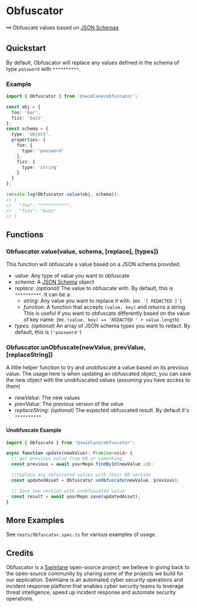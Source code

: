 # Obfuscator

🗝 Obfuscate values based on [JSON Schemas](https://json-schema.org/)

## Quickstart

By default, Obfuscator will replace any values defined in the schema of type `password` with `**********`.

### Example

```typescript
import { Obfuscator } from '@swimlane/obfuscator';

const obj = {
  foo: 'bar',
  fizz: 'buzz'
};
const schema = {
  type: 'object',
  properties: {
    foo: {
      type: 'password'
    },
    fizz: {
      type: 'string'
    }
  }
};

console.log(Obfuscator.value(obj, schema));
// {
//   "foo": "**********",
//   "fizz": "buzz"
// }
```

## Functions

### Obfuscator.value(value, schema, [replace], [types])

This function will obfuscate a value based on a JSON schema provided.

- _value_: Any type of value you want to obfuscate
- _schema_: A [JSON Schema](https://json-schema.org/) object
- _replace_: _(optional)_ The value to obfuscate with. By default, this is `**********`. It can be a:
  - _string_: Any value you want to replace it with. (ex. `'[ REDACTED ]'`)
  - _function_: A function that accepts `(value, key)` and returns a string. This is useful if you want to obfuscate differently based on the value of key name. (ex. `(value, key) => 'REDACTED ' + value.length`)
- _types_: _(optional)_ An array of JSON schema types you want to redact. By default, this is `['password']`

### Obfuscator.unObfuscate(newValue, prevValue, [replaceString])

A little helper function to try and unobfuscate a value based on its previous value. The usage here is when updating an obfuscated object, you can save the new object with the unobfuscated values (assuming you have access to them)

- _newValue_: The new values
- _prevValue_: The previous version of the value
- _replaceString_: _(optional)_ The expected obfuscated result. By default it's `**********`

#### Unobfuscate Example

```typescript
import { Obfuscate } from '@swimlane/obfuscator';

async function update(newValue): Promise<void> {
  // get previous value from DB or something
  const previous = await yourRepo.findById(newValue.id);

  //replace any obfuscated values with their DB version
  const updatedAsset = Obfuscator.unObfuscate(newValue, previous);

  // Save new version with unobfuscated value
  const result = await yourRepo.save(updatedAsset);
}
```

## More Examples

See `tests/Obfuscator.spec.ts` for various examples of usage.

## Credits

Obfuscator is a [Swimlane](http://swimlane.com) open-source project; we believe in giving back to the open-source community by sharing some of the projects we build for our application. Swimlane is an automated cyber security operations and incident response platform that enables cyber security teams to leverage threat intelligence, speed up incident response and automate security operations.
